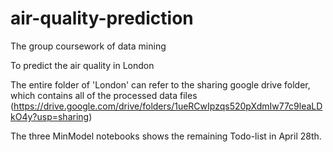 # air-quality-prediction
The group coursework of data mining 

To predict the air quality in London

The entire folder of 'London' can refer to the sharing google drive folder, which contains all of the processed data files (https://drive.google.com/drive/folders/1ueRCwIpzqs520pXdmIw77c9leaLDkO4y?usp=sharing)

The three MinModel notebooks shows the remaining Todo-list in April 28th.

